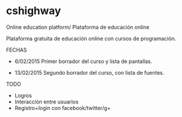 # cshighway
Online education platform/ Plataforma de educación online

Plataforma gratuita de educación online con cursos de programación.

FECHAS

 - 6/02/2015	Primer borrador del curso y lista de pantallas.
  
-  13/02/2015	Segundo borrador del curso, con lista de fuentes.

TODO

 - Logros
 - Interacción entre usuarios
 - Registro+login con facebook/twitter/g+
